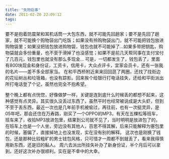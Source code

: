 ```yaml
---
title: "失物启事"
date: 2011-02-20 22:09:12
tags:
---
```


要不是抱着防震架和耳机话筒一大包东西，就不可能先回趟家；要不是先回了趟家，就不可能换个购物袋出门吃饭；如果没有拎购物袋出门，就不可能把钱包放进购物袋里；如果没把钱包放进购物袋，钱包也就不可能掉了...如果多带把钥匙，购物袋就会多份重量，也不至于滑掉了也没感觉；如果不是前几天帮同事在支付宝付了几百元，钱包里也就没有那么多现金... 可是，一切都发生了，钱包丢了，里面有800块现金和身份证，工资卡，信用卡，大众点评卡，宜家会员卡，还有一张我的名片——差不多全部家当。 在和平西桥附近来来回回逛了两圈，还找了找街边的花坛树丛和垃圾箱，也没有踪影。回来挨个给银行打电话挂失，还给和平街派出所打电话登了个记，虽然也完全不抱希望。 

整个晚上都有点恍惚，好像做梦一样，关键是连到底什么时候丢的都想不起来，这种感觉有点灵异。其实很久没丢过东西了，虽然平时也经常被说成是大头虾，但到不至于丢东西，最近一次也是几年前手机被偷过，再往前，也有一次挺灵异，是05年吧，那会还住在万寿路，刚买了一个OPPO的MP3，有天在五棵松等班车，班车来了，收拾MP3放进包里，结果到公司就不见了，当时明明是放进包了的，在班车上也是一个人坐，旁边没有其他人，百思不得其解，后来只能解释为塞包里的时候，塞偏了，直接掉地上也没发现，实在没有别的解释。 这次也是刚换了钱包，还是那种比较粗旷的男士钱包风格，只可惜才一周都不到就丢了，看来我得慎用新东西，还是旧的黏人。 周六去派出所挂失补办了新身份证，半个月后可以拿到，还好这次补办很顺利，实在是不幸中的大幸。